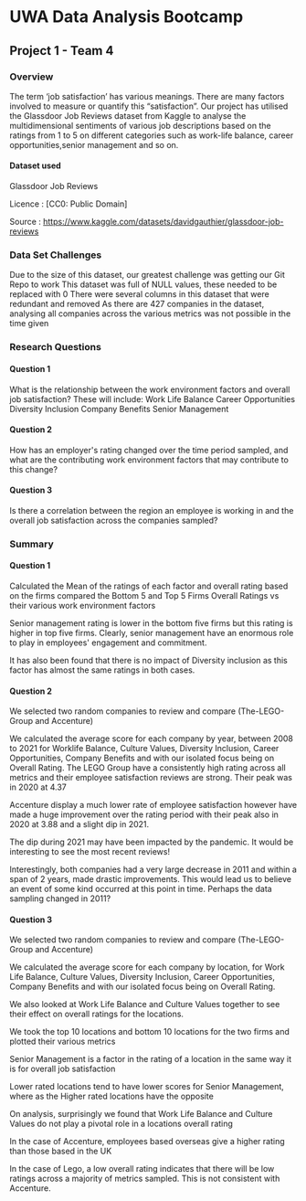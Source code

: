 # UWA Data Analysis Bootcamp
## Project 1 - Team 4

### Overview
The term ‘job satisfaction’ has various meanings. There are many factors involved to measure or quantify this “satisfaction”. 
Our project has utilised the Glassdoor Job Reviews dataset from Kaggle to analyse the multidimensional sentiments of various job descriptions based on the ratings from 1 to 5 on different categories such as work-life balance, career opportunities,senior management and so on.

#### Dataset used
Glassdoor Job Reviews

Licence : [CC0: Public Domain]

Source : https://www.kaggle.com/datasets/davidgauthier/glassdoor-job-reviews

### Data Set Challenges 
Due to the size of this dataset, our greatest challenge was getting our Git Repo to work 
This dataset was full of NULL values, these needed to be replaced with 0
There were several columns in this dataset that were redundant and removed
As there are 427 companies in the dataset, analysing all companies across the various metrics was not possible in the time given

### Research Questions

#### Question 1
What is the relationship between the work environment factors and overall job satisfaction? These will include:
Work Life Balance
Career Opportunities
Diversity Inclusion
Company Benefits
Senior Management

#### Question 2
How has an employer's rating changed over the time period sampled, and what are the contributing work environment factors that may contribute to this change?

#### Question 3
Is there a correlation between the region an employee is working in and the overall job satisfaction across the companies sampled?

### Summary
#### Question 1
Calculated the Mean of the ratings of each factor and overall rating based on the firms 
compared the Bottom 5 and Top 5 Firms Overall Ratings vs their various work environment factors

Senior management rating is lower in the bottom five firms but this rating is higher in top five firms. Clearly, senior management have an enormous role to play in employees' engagement and commitment. 

It has also been found that there is no impact of Diversity inclusion as this factor has almost the same ratings in both cases.

#### Question 2
We selected two random companies to review and compare (The-LEGO-Group and Accenture)

We calculated the average score for each company by year, between 2008 to 2021 for Worklife Balance, Culture Values, Diversity Inclusion, Career Opportunities, Company Benefits and with our isolated focus being on Overall Rating.
The LEGO Group have a consistently high rating across all metrics and their employee satisfaction reviews are strong. Their peak was in 2020 at 4.37

Accenture display a much lower rate of employee satisfaction however have made a huge improvement over the rating period with their peak also in 2020 at 3.88 and a slight dip in 2021.

The dip during 2021 may have been impacted by the pandemic. It would be interesting to see the most recent reviews!

Interestingly, both companies had a very large decrease in 2011 and within a span of 2 years, made drastic improvements. This would lead us to believe an event of some kind occurred at this point in time. Perhaps the data sampling changed in 2011?

#### Question 3
We selected two random companies to review and compare (The-LEGO-Group and Accenture)

We calculated the average score for each company by location, for Work Life Balance, Culture Values, Diversity Inclusion, Career Opportunities, Company Benefits and with our isolated focus being on Overall Rating. 

We also looked at Work Life Balance and Culture Values together to see their effect on overall ratings for the locations.

We took the top 10 locations and bottom 10 locations for the two firms and plotted their various metrics

Senior Management is a factor in the rating of a location in the same way it is for overall job satisfaction 

Lower rated locations tend to have lower scores for Senior Management, where as the Higher rated locations have the opposite

On analysis, surprisingly we found that Work Life Balance and Culture Values do not play a pivotal role in a locations overall rating

In the case of Accenture, employees based overseas give a higher rating than those based in the UK

In the case of Lego, a low overall rating indicates that there will be low ratings across a majority of metrics sampled. This is not consistent with Accenture.


